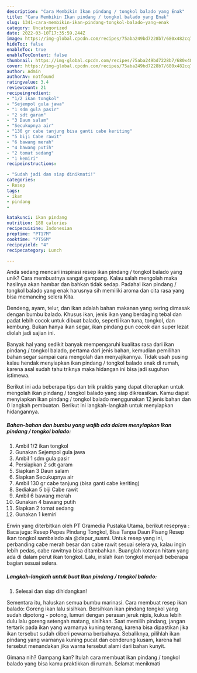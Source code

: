 ```yaml
---
description: "Cara Membikin Ikan pindang / tongkol balado yang Enak"
title: "Cara Membikin Ikan pindang / tongkol balado yang Enak"
slug: 1341-cara-membikin-ikan-pindang-tongkol-balado-yang-enak
category: Uncategorized
date: 2022-03-10T17:35:59.244Z
image: https://img-global.cpcdn.com/recipes/75aba249bd7228b7/680x482cq70/ikan-pindang-tongkol-balado-foto-resep-utama.jpg
hideToc: false
enableToc: true
enableTocContent: false
thumbnail: https://img-global.cpcdn.com/recipes/75aba249bd7228b7/680x482cq70/ikan-pindang-tongkol-balado-foto-resep-utama.jpg
cover: https://img-global.cpcdn.com/recipes/75aba249bd7228b7/680x482cq70/ikan-pindang-tongkol-balado-foto-resep-utama.jpg
author: Admin
authorAv: notfound
ratingvalue: 3.4
reviewcount: 21
recipeingredient:
- "1/2 ikan tongkol"
- "Sejempol gula jawa"
- "1 sdm gula pasir"
- "2 sdt garam"
- "3 Daun salam"
- "Secukupnya air"
- "130 gr cabe tanjung bisa ganti cabe keriting"
- "5 biji Cabe rawit"
- "6 bawang merah"
- "4 bawang putih"
- "2 tomat sedang"
- "1 kemiri"
recipeinstructions:

- "Sudah jadi dan siap dinikmati!"
categories:
- Resep
tags:
- ikan
- pindang
- 

katakunci: ikan pindang  
nutrition: 188 calories
recipecuisine: Indonesian
preptime: "PT17M"
cooktime: "PT56M"
recipeyield: "4"
recipecategory: Lunch

---
```





Anda sedang mencari inspirasi resep ikan pindang / tongkol balado yang unik? Cara membuatnya sangat gampang. Kalau salah mengolah maka hasilnya akan hambar dan bahkan tidak sedap. Padahal ikan pindang / tongkol balado yang enak harusnya sih memiliki aroma dan cita rasa yang bisa memancing selera Kita.





Dendeng, ayam, telur, dan ikan adalah bahan makanan yang sering dimasak dengan bumbu balado. Khusus ikan, jenis ikan yang berdaging tebal dan padat lebih cocok untuk dibuat balado, seperti ikan tuna, tongkol, dan kembung. Bukan hanya ikan segar, ikan pindang pun cocok dan super lezat diolah jadi sajian ini.

Banyak hal yang sedikit banyak mempengaruhi kualitas rasa dari ikan pindang / tongkol balado, pertama dari jenis bahan, kemudian pemilihan bahan segar sampai cara mengolah dan menyajikannya. Tidak usah pusing kalau hendak menyiapkan ikan pindang / tongkol balado enak di rumah, karena asal sudah tahu triknya maka hidangan ini bisa jadi suguhan istimewa.






Berikut ini ada beberapa tips dan trik praktis yang dapat diterapkan untuk mengolah ikan pindang / tongkol balado yang siap dikreasikan. Kamu dapat menyiapkan Ikan pindang / tongkol balado menggunakan 12 jenis bahan dan 0 langkah pembuatan. Berikut ini langkah-langkah untuk menyiapkan hidangannya.

<!--inarticleads1-->

##### Bahan-bahan dan bumbu yang wajib ada dalam menyiapkan Ikan pindang / tongkol balado:

1. Ambil 1/2 ikan tongkol
1. Gunakan Sejempol gula jawa
1. Ambil 1 sdm gula pasir
1. Persiapkan 2 sdt garam
1. Siapkan 3 Daun salam
1. Siapkan Secukupnya air
1. Ambil 130 gr cabe tanjung (bisa ganti cabe keriting)
1. Sediakan 5 biji Cabe rawit
1. Ambil 6 bawang merah
1. Gunakan 4 bawang putih
1. Siapkan 2 tomat sedang
1. Gunakan 1 kemiri


Erwin yang diterbitkan oleh PT Gramedia Pustaka Utama, berikut resepnya : Baca juga: Resep Pepes Pindang Tongkol, Bisa Tanpa Daun Pisang Resep ikan tongkol sambalado ala @dapur_susmi. Untuk resep yang ini, perbanding cabe merah besar dan cabe rawit sesuai selera ya, kalau ingin lebih pedas, cabe rawitnya bisa ditambahkan. Buanglah kotoran hitam yang ada di dalam perut ikan tongkol. Lalu, irislah ikan tongkol menjadi beberapa bagian sesuai selera. 

<!--inarticleads2-->

##### Langkah-langkah untuk buat Ikan pindang / tongkol balado:


1. Selesai dan siap dihidangkan!

Sementara itu, haluskan semua bumbu marinasi. Cara membuat resep ikan balado: Goreng ikan lalu sisihkan. Bersihkan ikan pindang tongkol yang sudah dipotong - potong, lumuri dengan perasan jeruk nipis, kukus lebih dulu lalu goreng setengah matang, sisihkan. Saat memilih pindang, jangan tertarik pada ikan yang warnanya kuning terang, karena bisa dipastikan jika ikan tersebut sudah diberi pewarna berbahaya. Sebaliknya, pilihlah ikan pindang yang warnanya kuning pucat dan cenderung kusam, karena hal tersebut menandakan jika warna tersebut alami dari bahan kunyit. 

Gimana nih? Gampang kan? Itulah cara membuat ikan pindang / tongkol balado yang bisa kamu praktikkan di rumah. Selamat menikmati
